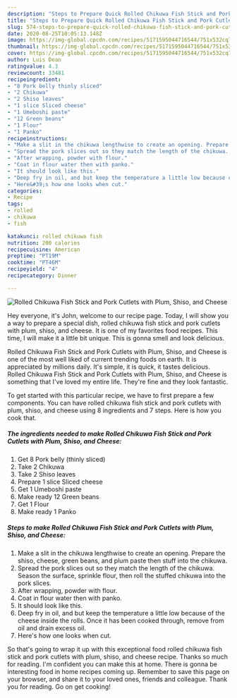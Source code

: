 ```yaml
---
description: "Steps to Prepare Quick Rolled Chikuwa Fish Stick and Pork Cutlets with Plum, Shiso, and Cheese"
title: "Steps to Prepare Quick Rolled Chikuwa Fish Stick and Pork Cutlets with Plum, Shiso, and Cheese"
slug: 574-steps-to-prepare-quick-rolled-chikuwa-fish-stick-and-pork-cutlets-with-plum-shiso-and-cheese
date: 2020-08-25T10:05:13.148Z
image: https://img-global.cpcdn.com/recipes/5171595044716544/751x532cq70/rolled-chikuwa-fish-stick-and-pork-cutlets-with-plum-shiso-and-cheese-recipe-main-photo.jpg
thumbnail: https://img-global.cpcdn.com/recipes/5171595044716544/751x532cq70/rolled-chikuwa-fish-stick-and-pork-cutlets-with-plum-shiso-and-cheese-recipe-main-photo.jpg
cover: https://img-global.cpcdn.com/recipes/5171595044716544/751x532cq70/rolled-chikuwa-fish-stick-and-pork-cutlets-with-plum-shiso-and-cheese-recipe-main-photo.jpg
author: Luis Dean
ratingvalue: 4.3
reviewcount: 33481
recipeingredient:
- "8 Pork belly thinly sliced"
- "2 Chikuwa"
- "2 Shiso leaves"
- "1 slice Sliced cheese"
- "1 Umeboshi paste"
- "12 Green beans"
- "1 Flour"
- "1 Panko"
recipeinstructions:
- "Make a slit in the chikuwa lengthwise to create an opening. Prepare the shiso, cheese, green beans, and plum paste then stuff into the chikuwa."
- "Spread the pork slices out so they match the length of the chikuwa. Season the surface, sprinkle flour, then roll the stuffed chikuwa into the pork slices."
- "After wrapping, powder with flour."
- "Coat in flour water then with panko."
- "It should look like this."
- "Deep fry in oil, and but keep the temperature a little low because of the cheese inside the rolls. Once it has been cooked through, remove from oil and drain excess oil."
- "Here&#39;s how one looks when cut."
categories:
- Recipe
tags:
- rolled
- chikuwa
- fish

katakunci: rolled chikuwa fish 
nutrition: 200 calories
recipecuisine: American
preptime: "PT19M"
cooktime: "PT46M"
recipeyield: "4"
recipecategory: Dinner

---
```



![Rolled Chikuwa Fish Stick and Pork Cutlets with Plum, Shiso, and Cheese](https://img-global.cpcdn.com/recipes/5171595044716544/751x532cq70/rolled-chikuwa-fish-stick-and-pork-cutlets-with-plum-shiso-and-cheese-recipe-main-photo.jpg)

Hey everyone, it's John, welcome to our recipe page. Today, I will show you a way to prepare a special dish, rolled chikuwa fish stick and pork cutlets with plum, shiso, and cheese. It is one of my favorites food recipes. This time, I will make it a little bit unique. This is gonna smell and look delicious.

Rolled Chikuwa Fish Stick and Pork Cutlets with Plum, Shiso, and Cheese is one of the most well liked of current trending foods on earth. It is appreciated by millions daily. It's simple, it is quick, it tastes delicious. Rolled Chikuwa Fish Stick and Pork Cutlets with Plum, Shiso, and Cheese is something that I've loved my entire life. They're fine and they look fantastic.




To get started with this particular recipe, we have to first prepare a few components. You can have rolled chikuwa fish stick and pork cutlets with plum, shiso, and cheese using 8 ingredients and 7 steps. Here is how you cook that.

<!--inarticleads1-->

##### The ingredients needed to make Rolled Chikuwa Fish Stick and Pork Cutlets with Plum, Shiso, and Cheese:

1. Get 8 Pork belly (thinly sliced)
1. Take 2 Chikuwa
1. Take 2 Shiso leaves
1. Prepare 1 slice Sliced cheese
1. Get 1 Umeboshi paste
1. Make ready 12 Green beans
1. Get 1 Flour
1. Make ready 1 Panko




<!--inarticleads2-->

##### Steps to make Rolled Chikuwa Fish Stick and Pork Cutlets with Plum, Shiso, and Cheese:

1. Make a slit in the chikuwa lengthwise to create an opening. Prepare the shiso, cheese, green beans, and plum paste then stuff into the chikuwa.
1. Spread the pork slices out so they match the length of the chikuwa. Season the surface, sprinkle flour, then roll the stuffed chikuwa into the pork slices.
1. After wrapping, powder with flour.
1. Coat in flour water then with panko.
1. It should look like this.
1. Deep fry in oil, and but keep the temperature a little low because of the cheese inside the rolls. Once it has been cooked through, remove from oil and drain excess oil.
1. Here&#39;s how one looks when cut.




So that's going to wrap it up with this exceptional food rolled chikuwa fish stick and pork cutlets with plum, shiso, and cheese recipe. Thanks so much for reading. I'm confident you can make this at home. There is gonna be interesting food in home recipes coming up. Remember to save this page on your browser, and share it to your loved ones, friends and colleague. Thank you for reading. Go on get cooking!
